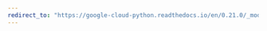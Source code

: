 ```yaml
---
redirect_to: "https://google-cloud-python.readthedocs.io/en/0.21.0/_modules/google/cloud/speech/alternative.html"
---
```

